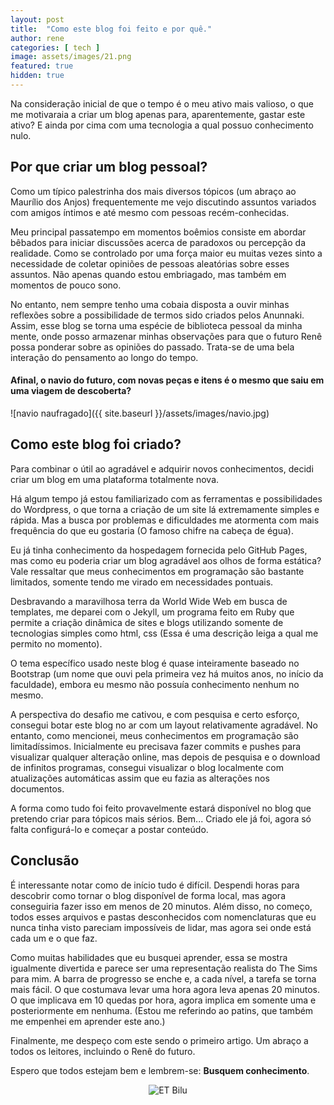 ```yaml
---
layout: post
title:  "Como este blog foi feito e por quê."
author: rene
categories: [ tech ]
image: assets/images/21.png
featured: true
hidden: true
---
```

Na consideração inicial de que o tempo é o meu ativo mais valioso, o que me motivaraia a criar um blog apenas para, aparentemente, gastar este ativo? E ainda por cima com uma tecnologia a qual possuo conhecimento nulo.

## Por que criar um blog pessoal?

Como um típico palestrinha dos mais diversos tópicos (um abraço ao Maurílio dos Anjos) frequentemente me vejo discutindo assuntos variados com amigos íntimos e até mesmo com pessoas recém-conhecidas.

Meu principal passatempo em momentos boêmios consiste em abordar bêbados para iniciar discussões acerca de paradoxos ou percepção da realidade. Como se controlado por uma força maior eu muitas vezes sinto a necessidade de coletar opiniões de pessoas aleatórias sobre esses assuntos. Não apenas quando estou embriagado, mas também em momentos de pouco sono.

No entanto, nem sempre tenho uma cobaia disposta a ouvir minhas reflexões sobre a possibilidade de termos sido criados pelos Anunnaki. Assim, esse blog se torna uma espécie de biblioteca pessoal da minha mente, onde posso armazenar minhas observações para que o futuro Renê possa ponderar sobre as opiniões do passado. Trata-se de uma bela interação do pensamento ao longo do tempo.

#### Afinal, o navio do futuro, com novas peças e itens é o mesmo que saiu em uma viagem de descoberta?

![navio naufragado]({{ site.baseurl }}/assets/images/navio.jpg)

## Como este blog foi criado?

Para combinar o útil ao agradável e adquirir novos conhecimentos, decidi criar um blog em uma plataforma totalmente nova.

Há algum tempo já estou familiarizado com as ferramentas e possibilidades do Wordpress, o que torna a criação de um site lá extremamente simples e rápida. Mas a busca por problemas e dificuldades me atormenta com mais frequência do que eu gostaria (O famoso chifre na cabeça de égua).

Eu já tinha conhecimento da hospedagem fornecida pelo GitHub Pages, mas como eu poderia criar um blog agradável aos olhos de forma estática? Vale ressaltar que meus conhecimentos em programação são bastante limitados, somente tendo me virado em necessidades pontuais.

Desbravando a maravilhosa terra da World Wide Web em busca de templates, me deparei com o Jekyll, um programa feito em Ruby que permite a criação dinâmica de sites e blogs utilizando somente de tecnologias simples como html, css (Essa é uma descrição leiga a qual me permito no momento).

O tema específico usado neste blog é quase inteiramente baseado no Bootstrap (um nome que ouvi pela primeira vez há muitos anos, no início da faculdade), embora eu mesmo não possuía conhecimento nenhum no mesmo.

A perspectiva do desafio me cativou, e com pesquisa e certo esforço, consegui botar este blog no ar com um layout relativamente agradável. No entanto, como mencionei, meus conhecimentos em programação são limitadíssimos. Inicialmente eu precisava fazer commits e pushes para visualizar qualquer alteração online, mas depois de pesquisa e o download de infinitos programas, consegui visualizar o blog localmente com atualizações automáticas assim que eu fazia as alterações nos documentos.

A forma como tudo foi feito provavelmente estará disponível no blog que pretendo criar para tópicos mais sérios. Bem... Criado ele já foi, agora só falta configurá-lo e começar a postar conteúdo.

## Conclusão

É interessante notar como de início tudo é difícil. Despendi horas para descobrir como tornar o blog disponível de forma local, mas agora conseguiria fazer isso em menos de 20 minutos. Além disso, no começo, todos esses arquivos e pastas desconhecidos com nomenclaturas que eu nunca tinha visto pareciam impossíveis de lidar, mas agora sei onde está cada um e o que faz.

Como muitas habilidades que eu busquei aprender, essa se mostra igualmente divertida e parece ser uma representação realista do The Sims para mim. A barra de progresso se enche e, a cada nível, a tarefa se torna mais fácil. O que costumava levar uma hora agora leva apenas 20 minutos. O que implicava em 10 quedas por hora, agora implica em somente uma e posteriormente em nenhuma. (Estou me referindo ao patins, que também me empenhei em aprender este ano.)

Finalmente, me despeço com este sendo o primeiro artigo. Um abraço a todos os leitores, incluindo o Renê do futuro. 

Espero que todos estejam bem e lembrem-se: **Busquem conhecimento**.

<div style="text-align:center;">
  <img src="{{ site.baseurl }}/assets/images/ET-Bilu.webp" alt="ET Bilu">
</div>
